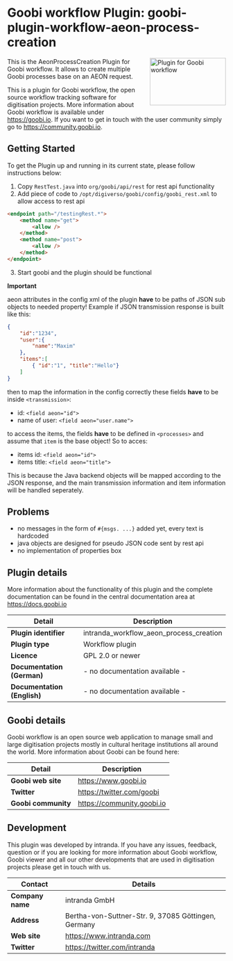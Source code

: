 # Goobi workflow Plugin: goobi-plugin-workflow-aeon-process-creation

<img src="https://goobi.io/wp-content/uploads/logo_goobi_plugin.png" align="right" style="margin:0 0 20px 20px;" alt="Plugin for Goobi workflow" width="175" height="109">

This is the AeonProcessCreation Plugin for Goobi workflow. It allows to create multiple Goobi processes base on an AEON request.

This is a plugin for Goobi workflow, the open source workflow tracking software for digitisation projects. More information about Goobi workflow is available under https://goobi.io. If you want to get in touch with the user community simply go to https://community.goobi.io.

## Getting Started

To get the Plugin up and running in its current state, please follow instructions below:

1. Copy `RestTest.java` into `org/goobi/api/rest` for rest api functionality
2. Add piece of code to `/opt/digiverso/goobi/config/goobi_rest.xml` to allow access to rest api

```html
<endpoint path="/testingRest.*">
    <method name="get">
        <allow />
    </method>
    <method name="post">
        <allow />
    </method>
</endpoint>
```

3. Start goobi and the plugin should be functional

**Important**

aeon attributes in the config xml of the plugin **have** to be paths of JSON sub objects to needed property!
Example if JSON transmission response is built like this:

```JSON
{
    "id":"1234",
    "user":{
        "name":"Maxim"
    },
    "items":[
        { "id":"1", "title":"Hello"}
    ]
}
```

then to map the information in the config correctly these fields **have** to be inside `<transmission>`:

- id: `<field aeon="id">`
- name of user: `<field aeon="user.name">`

to access the items, the fields **have** to be defined in `<processes>` and assume that `item` is the base object!
So to acces:

- items id: `<field aeon="id">`
- items title: `<field aeon="title">`

This is because the Java backend objects will be mapped according to the JSON response, and 
the main transmission information and item information will be handled seperately.

## Problems

* no messages in the form of `#{msgs. ...}` added yet, every text is hardcoded
* java objects are designed for pseudo JSON code sent by rest api
* no implementation of properties box

## Plugin details

More information about the functionality of this plugin and the complete documentation can be found in the central documentation area at https://docs.goobi.io

Detail | Description
--- | ---
**Plugin identifier**       | intranda_workflow_aeon_process_creation
**Plugin type**             | Workflow plugin
**Licence**                 | GPL 2.0 or newer  
**Documentation (German)**  | - no documentation available -
**Documentation (English)** | - no documentation available -

## Goobi details

Goobi workflow is an open source web application to manage small and large digitisation projects mostly in cultural heritage institutions all around the world. More information about Goobi can be found here:

Detail | Description
--- | ---
**Goobi web site**  | https://www.goobi.io
**Twitter**         | https://twitter.com/goobi
**Goobi community** | https://community.goobi.io

## Development

This plugin was developed by intranda. If you have any issues, feedback, question or if you are looking for more information about Goobi workflow, Goobi viewer and all our other developments that are used in digitisation projects please get in touch with us.  

Contact | Details
--- | ---
**Company name**  | intranda GmbH
**Address**       | Bertha-von-Suttner-Str. 9, 37085 Göttingen, Germany
**Web site**      | https://www.intranda.com
**Twitter**       | https://twitter.com/intranda

